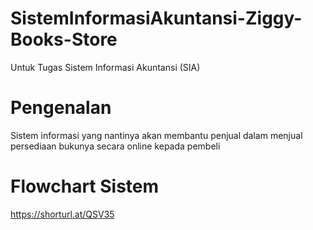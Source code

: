 # SistemInformasiAkuntansi-Ziggy-Books-Store
Untuk Tugas Sistem Informasi Akuntansi (SIA)
# Pengenalan
Sistem informasi yang nantinya akan membantu penjual dalam menjual persediaan bukunya secara online kepada pembeli
# Flowchart Sistem
https://shorturl.at/QSV35
